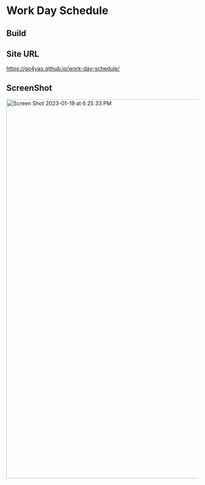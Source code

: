 # Work Day Schedule

## Build

## Site URL
https://go4yas.github.io/work-day-schedule/
## ScreenShot
<img width="992" alt="Screen Shot 2023-01-19 at 6 25 33 PM" src="https://user-images.githubusercontent.com/114441657/213586321-092f5835-1235-4bce-b36e-4de8ee3f0b72.png">

